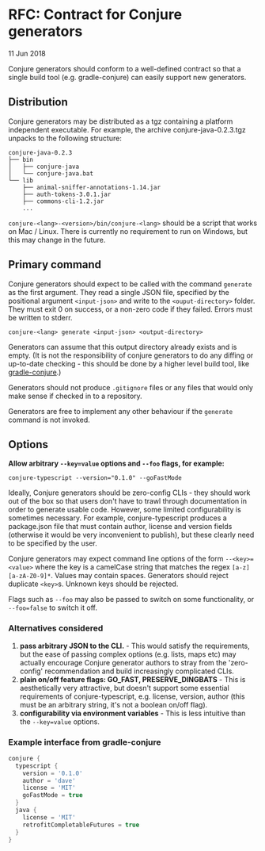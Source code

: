 # RFC: Contract for Conjure generators

11 Jun 2018

Conjure generators should conform to a well-defined contract so that a single build tool (e.g. gradle-conjure) can easily support new generators.

## Distribution

Conjure generators may be distributed as a tgz containing a platform independent executable. For example, the archive conjure-java-0.2.3.tgz unpacks to the following structure:

```
conjure-java-0.2.3
├── bin
│   ├── conjure-java
│   └── conjure-java.bat
└── lib
    ├── animal-sniffer-annotations-1.14.jar
    ├── auth-tokens-3.0.1.jar
    ├── commons-cli-1.2.jar
    ...
```

`conjure-<lang>-<version>/bin/conjure-<lang>` should be a script that works on Mac / Linux. There is currently no requirement to run on Windows, but this may change in the future.

## Primary command

Conjure generators should expect to be called with the command `generate` as the first argument. They read a single JSON file, specified by the positional argument `<input-json>` and write to the `<ouput-directory>` folder. They must exit 0 on success, or a non-zero code if they failed.  Errors must be written to stderr.

```
conjure-<lang> generate <input-json> <output-directory>
```

Generators can assume that this output directory already exists and is empty. (It is not the responsibility of conjure generators to do any diffing or up-to-date checking - this should be done by a higher level build tool, like [gradle-conjure](https://github.com/palantir/gradle-conjure).)

Generators should not produce `.gitignore` files or any files that would only make sense if checked in to a repository.

Generators are free to implement any other behaviour if the `generate` command is not invoked.

## Options

**Allow arbitrary `--key=value` options and `--foo` flags, for example:**

```
conjure-typescript --version="0.1.0" --goFastMode
```

Ideally, Conjure generators should be zero-config CLIs - they should work out of the box so that users don't have to trawl through documentation in order to generate usable code.  However, some limited configurability is sometimes necessary.  For example, conjure-typescript produces a package.json file that must contain author, license and version fields (otherwise it would be very inconvenient to publish), but these clearly need to be specified by the user.

Conjure generators may expect command line options of the form `--<key>=<value>` where the key is a camelCase string that matches the regex `[a-z][a-zA-Z0-9]*`. Values may contain spaces. Generators should reject duplicate `<key>`s. Unknown keys should be rejected.

Flags such as `--foo` may also be passed to switch on some functionality, or `--foo=false` to switch it off.

### Alternatives considered

1. **pass arbitrary JSON to the CLI.** - This would satisfy the requirements, but the ease of passing complex options (e.g. lists, maps etc) may actually encourage Conjure generator authors to stray from the 'zero-config' recommendation and build increasingly complicated CLIs.
2. **plain on/off feature flags: GO_FAST, PRESERVE_DINGBATS** - This is aesthetically very attractive, but doesn't support some essential requirements of conjure-typescript, e.g. license, version, author (this must be an arbitrary string, it's not a boolean on/off flag).
3. **configurability via environment variables** - This is less intuitive than the `--key=value` options.

### Example interface from gradle-conjure

```gradle
conjure {
  typescript {
    version = '0.1.0'
    author = 'dave'
    license = 'MIT'
    goFastMode = true
  }
  java {
    license = 'MIT'
    retrofitCompletableFutures = true
  }
}
```
